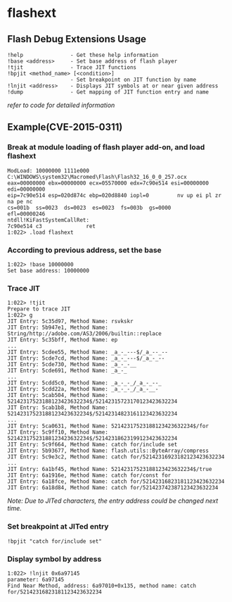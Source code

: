# flashext

## Flash Debug Extensions Usage

	!help               - Get these help information
	!base <address>     - Set base address of flash player
	!tjit               - Trace JIT functions
	!bpjit <method_name> [<condition>]
	                    - Set breakpoint on JIT function by name
	!lnjit <address>    - Displays JIT symbols at or near given address
	!dump               - Get mapping of JIT function entry and name

*refer to code for detailed information*

## Example(CVE-2015-0311)
### Break at module loading of flash player add-on, and load flashext

	ModLoad: 10000000 1111e000   C:\WINDOWS\system32\Macromed\Flash\Flash32_16_0_0_257.ocx
	eax=00000000 ebx=00000000 ecx=05570000 edx=7c90e514 esi=00000000 edi=00000000
	eip=7c90e514 esp=020d874c ebp=020d8840 iopl=0         nv up ei pl zr na pe nc
	cs=001b  ss=0023  ds=0023  es=0023  fs=003b  gs=0000             efl=00000246
	ntdll!KiFastSystemCallRet:
	7c90e514 c3              ret
	1:022> .load flashext

### According to previous address, set the base

	1:022> !base 10000000
	Set base address: 10000000

### Trace JIT

	1:022> !tjit
	Prepare to trace JIT
	1:022> g
	JIT Entry: 5c35d97, Method Name: rsvkskr
	JIT Entry: 5b947e1, Method Name: String/http://adobe.com/AS3/2006/builtin::replace
	JIT Entry: 5c35bff, Method Name: ep
	...
	JIT Entry: 5cdee55, Method Name: _a_-_---$/_a_--_--
	JIT Entry: 5cde7cd, Method Name: _a_-_---$/_a_-_--
	JIT Entry: 5cde730, Method Name: _a_-_-__
	JIT Entry: 5cde691, Method Name: _a_-_
	...
	JIT Entry: 5cdd5c0, Method Name: _a_-_-_/_a_-_--_
	JIT Entry: 5cdd22a, Method Name: _a_-_-_/_a_-__-
	JIT Entry: 5cab504, Method Name: 52142317523188123423632234$/52142315723170123423632234
	JIT Entry: 5cab1b8, Method Name: 52142317523188123423632234$/52142314823161123423632234
	...
	JIT Entry: 5ca0631, Method Name: 52142317523188123423632234$/for
	JIT Entry: 5c9ff10, Method Name: 52142317523188123423632234$/52142318623199123423632234
	JIT Entry: 5c9f664, Method Name: catch for/include set
	JIT Entry: 5b93677, Method Name: flash.utils::ByteArray/compress
	JIT Entry: 5c9e3c2, Method Name: catch for/52142316923182123423632234
	...
	JIT Entry: 6a1bf45, Method Name: 52142317523188123423632234$/true
	JIT Entry: 6a1916e, Method Name: catch for/const for
	JIT Entry: 6a18fce, Method Name: catch for/52142316823181123423632234
	JIT Entry: 6a18d84, Method Name: catch for/521423742387123423632234

*Note: Due to JITed characters, the entry address could be changed next time.*

### Set breakpoint at JITed entry

	!bpjit "catch for/include set"

### Display symbol by address

	1:022> !lnjit 0x6a97145
	parameter: 6a97145
	Find Near Method, address: 6a97010+0x135, method name: catch for/52142316823181123423632234

